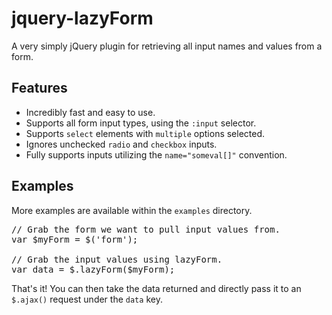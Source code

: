 jquery-lazyForm
===============

A very simply jQuery plugin for retrieving all input names and values from a form.

Features
--------
* Incredibly fast and easy to use.
* Supports all form input types, using the `:input` selector.
* Supports `select` elements with `multiple` options selected.
* Ignores unchecked `radio` and `checkbox` inputs.
* Fully supports inputs utilizing the `name="someval[]"` convention.

Examples
--------

More examples are available within the `examples` directory.


<pre>
// Grab the form we want to pull input values from.
var $myForm = $('form');

// Grab the input values using lazyForm.
var data = $.lazyForm($myForm);
</pre>

That's it! You can then take the data returned and directly pass it to an `$.ajax()` request under the `data` key.
